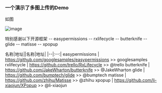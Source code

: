 ### 一个演示了多图上传的Demo

如图

![image](https://github.com/957919019/UploadPic/blob/master/111.gif)

特别感谢以下开源框架
-- easypermissions
-- rxlifecycle
-- butterknife
-- glide
-- matisse
-- xpopup

名称|地址||名称|地址|
|--|:--:|
easypermissions | https://github.com/googlesamples/easypermissions >> googlesamples
rxlifecycle | https://github.com/trello/RxLifecycle >> @trello
butterknife | https://github.com/JakeWharton/butterknife >> @JakeWharton
glide | https://github.com/bumptech/glide >> @bumptech
matisse | https://github.com/zhihu/Matisse  >> @zhihu 
xpopup | https://github.com/li-xiaojun/XPopup  >> @li-xiaojun 
